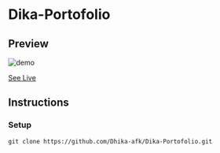 # Dika-Portofolio

## Preview

![demo](https://user-images.githubusercontent.com/76035503/187037561-5f70c079-73a9-4a29-86b4-7075665c4796.PNG)

[See Live](https://630a37d98dc0eb0fe26da777--cool-tanuki-5aab5a.netlify.app/)

## Instructions

### Setup

```shell
git clone https://github.com/Dhika-afk/Dika-Portofolio.git
```
